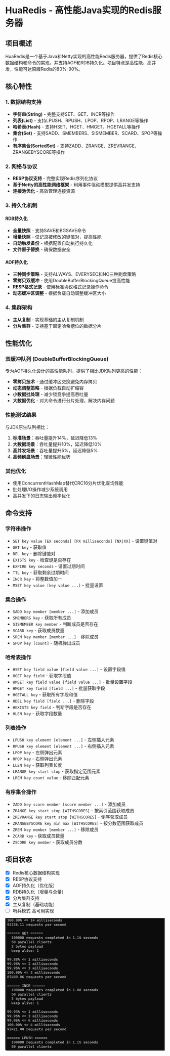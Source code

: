 # HuaRedis - 高性能Java实现的Redis服务器

## 项目概述
HuaRedis是一个基于Java和Netty实现的高性能Redis服务器，提供了Redis核心数据结构和命令的实现，并支持AOF和RDB持久化。项目特点是高性能、高并发，性能可达原版Redis的80%-90%。

## 核心特性

### 1. 数据结构支持
- **字符串(String)** - 完整支持SET、GET、INCR等操作
- **列表(List)** - 支持LPUSH、RPUSH、LPOP、RPOP、LRANGE等操作
- **哈希表(Hash)** - 支持HSET、HGET、HMGET、HGETALL等操作
- **集合(Set)** - 支持SADD、SMEMBERS、SISMEMBER、SCARD、SPOP等操作
- **有序集合(SortedSet)** - 支持ZADD、ZRANGE、ZREVRANGE、ZRANGEBYSCORE等操作

### 2. 网络与协议
- **RESP协议支持** - 完整实现Redis序列化协议
- **基于Netty的高性能网络框架** - 利用事件驱动模型提供高并发支持
- **连接池优化** - 高效管理连接资源

### 3. 持久化机制

#### RDB持久化
- **全量快照** - 支持SAVE和BGSAVE命令
- **增量快照** - 仅记录被修改的键值对，提高性能
- **自动触发备份** - 根据配置自动执行持久化
- **文件原子替换** - 确保数据安全

#### AOF持久化
- **三种同步策略** - 支持ALWAYS、EVERYSEC和NO三种刷盘策略
- **零拷贝双缓冲** - 使用DoubleBufferBlockingQueue提高性能
- **RESP格式记录** - 使用标准协议格式记录操作命令
- **动态缓冲区调整** - 根据负载自动调整缓冲区大小

### 4. 集群架构
- **主从复制** - 实现基础的主从复制机制
- **分片集群** - 支持基于固定哈希槽位的数据分片


## 性能优化

### 双缓冲队列 (DoubleBufferBlockingQueue)
专为AOF持久化设计的高性能队列，提供了相比JDK队列更高的性能：

- **零拷贝技术** - 通过缓冲区交换避免内存拷贝
- **动态调整策略** - 根据负载自动扩缩容
- **小数据批处理** - 减少锁竞争提高吞吐量
- **大数据优化** - 对大命令进行分片处理，解决内存问题

### 性能测试结果
与JDK原生队列相比：

1. **标准场景**：吞吐量提升14%，延迟降低13%
2. **大数据场景**：吞吐量提升10%，延迟降低10%
3. **高并发场景**：吞吐量提升5%，延迟降低5%
4. **高频刷盘场景**：轻微性能优势

### 其他优化
- 使用ConcurrentHashMap替代CRC16分片优化查询性能
- 批处理I/O操作减少系统调用
- 高并发下的日志输出频率优化

## 命令支持

### 字符串操作
- `SET key value [EX seconds] [PX milliseconds] [NX|XX]` - 设置键值对
- `GET key` - 获取值
- `DEL key` - 删除键值对
- `EXISTS key` - 检查键是否存在
- `EXPIRE key seconds` - 设置过期时间
- `TTL key` - 获取剩余过期时间
- `INCR key` - 将整数值加一
- `MSET key value [key value ...]` - 批量设置

### 集合操作
- `SADD key member [member ...]` - 添加成员
- `SMEMBERS key` - 获取所有成员
- `SISMEMBER key member` - 判断成员是否存在
- `SCARD key` - 获取成员数量
- `SREM key member [member ...]` - 移除成员
- `SPOP key [count]` - 随机弹出成员

### 哈希表操作
- `HSET key field value [field value ...]` - 设置字段值
- `HGET key field` - 获取字段值
- `HMSET key field value [field value ...]` - 批量设置字段
- `HMGET key field [field ...]` - 批量获取字段
- `HGETALL key` - 获取所有字段和值
- `HDEL key field [field ...]` - 删除字段
- `HEXISTS key field` - 判断字段是否存在
- `HLEN key` - 获取字段数量

### 列表操作
- `LPUSH key element [element ...]` - 左侧插入元素
- `RPUSH key element [element ...]` - 右侧插入元素
- `LPOP key` - 左侧弹出元素
- `RPOP key` - 右侧弹出元素
- `LLEN key` - 获取列表长度
- `LRANGE key start stop` - 获取指定范围元素
- `LREM key count value` - 移除匹配元素

### 有序集合操作
- `ZADD key score member [score member ...]` - 添加成员
- `ZRANGE key start stop [WITHSCORES]` - 按索引范围获取成员
- `ZREVRANGE key start stop [WITHSCORES]` - 倒序获取成员
- `ZRANGEBYSCORE key min max [WITHSCORES]` - 按分数范围获取成员
- `ZREM key member [member ...]` - 移除成员
- `ZCARD key` - 获取成员数量
- `ZSCORE key member` - 获取成员分数

## 项目状态
- [x] Redis核心数据结构实现
- [x] RESP协议支持
- [x] AOF持久化（优化版）
- [x] RDB持久化（增量与全量）
- [x] 分片集群支持
- [x] 主从复制（基础功能）
- [ ] 哨兵模式 高可用实现

![HuaRedis.png](HuaRedis.png)




